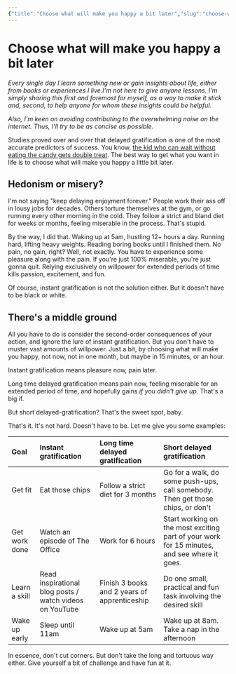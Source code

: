```yaml
---
{"title":"Choose what will make you happy a bit later","slug":"choose-what-will-make-you-happy-a-bit-later","created":"2020-10-20T09:00:00.000Z","updated":"2024-12-24T15:47:35.873+01:00","dg-publish":true,"dg-list-home":true,"project":["[[noobthink.com]]"],"tags":[],"permalink":"/projects/digital-garden/articles/choose-what-will-make-you-happy-a-bit-later/","dgPassFrontmatter":true}
---
```


# Choose what will make you happy a bit later
_Every single day I learn something new or gain insights about life, either from books or experiences I live.I'm not here to give anyone lessons. I'm simply sharing this first and foremost for myself, as a way to make it stick and, second, to help anyone for whom these insights could be helpful._

_Also, I'm keen on avoiding contributing to the overwhelming noise on the internet. Thus, I'll try to be as concise as possible._

Studies proved over and over that delayed gratification is one of the most accurate predictors of success. You know, [the kid who can wait without eating the candy gets double treat](https://www.youtube.com/watch?v=QX_oy9614HQ). The best way to get what you want in life is to choose what will make you happy a little bit later.

## Hedonism or misery?

I'm not saying "keep delaying enjoyment forever." People work their ass off in lousy jobs for decades. Others torture themselves at the gym, or go running every other morning in the cold. They follow a strict and bland diet for weeks or months, feeling miserable in the process. That's stupid.

By the way, I did that. Waking up at 5am, hustling 12+ hours a day. Running hard, lifting heavy weights. Reading boring books until I finished them. No pain, no gain, right? Well, not exactly. You have to experience some pleasure along with the pain. If you're just 100% miserable, you're just gonna quit. Relying exclusively on willpower for extended periods of time kills passion, excitement, and fun.

Of course, instant gratification is not the solution either. But it doesn't have to be black or white.

## There's a middle ground

All you have to do is consider the second-order consequences of your action, and ignore the lure of instant gratification. But you don't have to muster vast amounts of willpower. Just a bit, by choosing what will make you happy, not now, not in one month, but maybe in 15 minutes, or an hour.

Instant gratification means pleasure now, pain later.

Long time delayed gratification means pain now, feeling miserable for an extended period of time, and hopefully gains _if you didn't give up_. That's a big if.

But short delayed-gratification? That's the sweet spot, baby.

That's it. It's not hard. Doesn't have to be. Let me give you some examples:

| Goal          | Instant gratification                                   | Long time delayed gratification              | Short delayed gratification                                                                 |
| :------------ | :------------------------------------------------------ | :------------------------------------------- | :------------------------------------------------------------------------------------------ |
| Get fit       | Eat those chips                                         | Follow a strict diet for 3 months            | Go for a walk, do some push-ups, call somebody. Then get those chips, or don't              |
| Get work done | Watch an episode of The Office                          | Work for 6 hours                             | Start working on the most exciting part of your work for 15 minutes, and see where it goes. |
| Learn a skill | Read inspirational blog posts / watch videos on YouTube | Finish 3 books and 2 years of apprenticeship | Do one small, practical and fun task involving the desired skill                            |
| Wake up early | Sleep until 11am                                        | Wake up at 5am                               | Wake up at 8am. Take a nap in the afternoon                                                 |

In essence, don't cut corners. But don't take the long and tortuous way either. Give yourself a bit of challenge and have fun at it.
